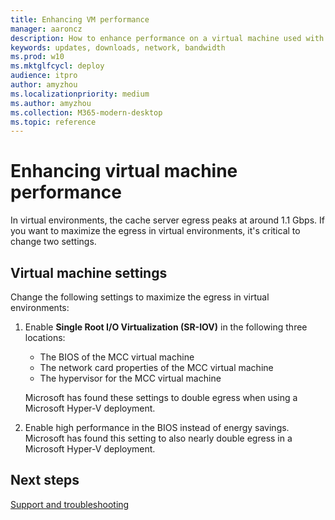 ```yaml
---
title: Enhancing VM performance
manager: aaroncz
description: How to enhance performance on a virtual machine used with Microsoft Connected Cache for ISPs
keywords: updates, downloads, network, bandwidth
ms.prod: w10
ms.mktglfcycl: deploy
audience: itpro
author: amyzhou
ms.localizationpriority: medium
ms.author: amyzhou
ms.collection: M365-modern-desktop
ms.topic: reference
---
```


# Enhancing virtual machine performance

In virtual environments, the cache server egress peaks at around 1.1 Gbps. If you want to maximize the egress in virtual environments, it's critical to change two settings.

## Virtual machine settings

Change the following settings to maximize the egress in virtual environments:

1. Enable **Single Root I/O Virtualization (SR-IOV)** in the following three locations:

    - The BIOS of the MCC virtual machine
    - The network card properties of the MCC virtual machine
    - The hypervisor for the MCC virtual machine

    Microsoft has found these settings to double egress when using a Microsoft Hyper-V deployment.

2. Enable high performance in the BIOS instead of energy savings. Microsoft has found this setting to also nearly double egress in a Microsoft Hyper-V deployment.

## Next steps

[Support and troubleshooting](mcc-isp-support.md)
